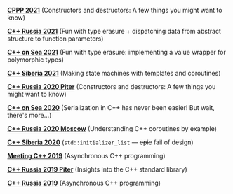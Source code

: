 **[CPPP 2021](CPPP%202021)** (Constructors and destructors: A few things you might want to know)

**[C++ Russia 2021](C++%20Russia%202021)** (Fun with type erasure + dispatching data from abstract structure to function parameters)

**[C++ on Sea 2021](C++%20on%20Sea%202021)** (Fun with type erasure: implementing a value wrapper for polymorphic types)

**[C++ Siberia 2021](C++%20Siberia%202021)** (Making state machines with templates and coroutines)

**[C++ Russia 2020 Piter](C++%20Russia%202020%20Piter)** (Constructors and destructors: A few things you might want to know)

**[C++ on Sea 2020](C++%20On%20Sea%202020)** (Serialization in C++ has never been easier! But wait, there's more...)

**[C++ Russia 2020 Moscow](C++%20Russia%202020%20Moscow)** (Understanding C++ coroutines by example)

**[C++ Siberia 2020](C++%20Siberia%202020)** (`std::initializer_list` &mdash; ~~epic~~ fail of design)

**[Meeting C++ 2019](Meeting%20C++%202019)** (Asynchronous C++ programming)

**[C++ Russia 2019 Piter](C++%20Russia%202019%20Piter)** (Insights into the C++ standard library)

**[C++ Russia 2019](C++%20Russia%202019)** (Asynchronous C++ programming)
